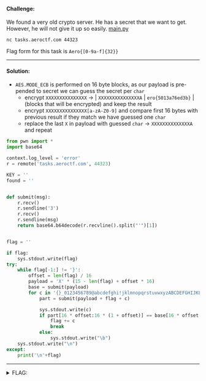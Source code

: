 #### Challenge:

We found a very old crypto server.
He has a secret that we want to get.
However, he will not give it up so easily. [main.py](./main.py ":ignore")

`nc tasks.aeroctf.com 44323`

Flag form for this task is `Aero{[0-9a-f]{32}}`

---

#### Solution:

- `AES.MODE_ECB` is performed on 16 byte blocks, as our payload is pre-pended to secret we can guess the secret per `char`
  - encrypt `XXXXXXXXXXXXXXX` -> | `XXXXXXXXXXXXXXXA` | `ero{5013a76ed3b}` | (blocks that will be encrypted) and keep the result
  - encrypt `XXXXXXXXXXXXXXX[a-zA-Z0-9]` and compare first 16 bytes with previous result if they match we have guessed one `char`
  - replace the last `X` in payload with guessed `char` -> `XXXXXXXXXXXXXXA` and repeat

```python
from pwn import *
import base64

context.log_level = 'error'
r = remote('tasks.aeroctf.com', 44323)

KEY = ''
found = ''


def submit(msg):
    r.recv()
    r.sendline('3')
    r.recv()
    r.sendline(msg)
    return base64.b64decode(r.recvline().split("'")[1])


flag = ''

if flag:
    sys.stdout.write(flag)
try:
    while flag[-1:] != '}':
        offset = len(flag) / 16
        payload = 'X' * (15 - len(flag) + offset * 16)
        base = submit(payload)
        for c in '{}_0123456789@abcdefghi!jklmnopqrstuvwxyzABCDEFGHIJKLMNOPQRSTUVWXYZ"#$%&\'()*+,-./:;<=>?[\]^`|~':
            part = submit(payload + flag + c)

            sys.stdout.write(c)
            if part[16 * offset:16 * (1 + offset)] == base[16 * offset:16 * (1 + offset)]:
                flag += c
                break
            else:
                sys.stdout.write("\b")
    sys.stdout.write("\n")
except:
    print('\n'+flag)
```

---

<details><summary>FLAG:</summary>

```
Aero{5013a76ed3b98bae1e79169b3495f47a}
```

</details>
<br/>
